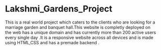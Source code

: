 # Lakshmi_Gardens_Project
This is a real world project which caters to the clients who are looking for a marriage garden and banquet hall.This website is completly deployed on the web has a unique domain and has currently more than 200 active users every single day .It is a responsive website across all devices and is made using HTML,CSS and has a premade backend .
